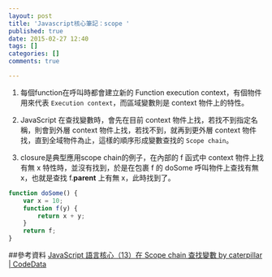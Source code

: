 ```yaml
---
layout: post
title: 'Javascript核心筆記：scope '
published: true
date: 2015-02-27 12:40
tags: []
categories: []
comments: true

---
```

1. 每個function在呼叫時都會建立新的 Function execution context，有個物件用來代表 `Execution context`，而區域變數則是 context 物件上的特性。

1. JavaScript 在查找變數時，會先在目前 context 物件上找，若找不到指定名稱，則會到外層 context 物件上找，若找不到，就再到更外層 context 物件找，直到全域物件為止，這樣的順序形成變數查找的 `Scope chain`。

1. closure是典型應用scope chain的例子，在內部的 f 函式中 context 物件上找有無 x 特性時，並沒有找到，於是在包裹 f 的 doSome 呼叫物件上查找有無 x，也就是查找 f.__parent__ 上有無 x，此時找到了。
```js
function doSome() {
    var x = 10;
    function f(y) {
        return x + y;
    }
    return f;
}
```

##參考資料
[JavaScript 語言核心（13）在 Scope chain 查找變數 by caterpillar | CodeData](http://www.codedata.com.tw/javascript/essential-javascript-13-scope-chain/)